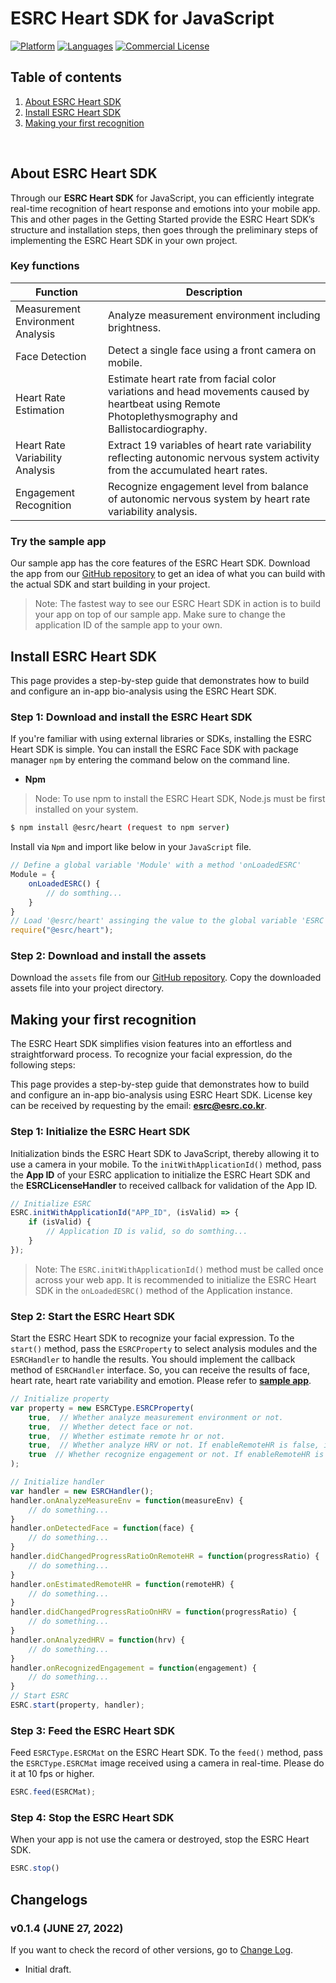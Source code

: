 # ESRC Heart SDK for JavaScript

[![Platform](https://img.shields.io/badge/platform-JAVASCRIPT-orange.svg)](https://github.com/esrc-official/ESRC-Heart-SDK-JavaScript)
[![Languages](https://img.shields.io/badge/language-JAVASCRIPT-orange.svg)](https://github.com/esrc-official/ESRC-Heart-SDK-JavaScript)
[![Commercial License](https://img.shields.io/badge/License-Commercial-brightgreen.svg)](https://github.com/esrc-official/ESRC-Heart-SDK-JavaScript/blob/master/LICENSE.md)

## Table of contents

  1. [About ESRC Heart SDK](#about-esrc-heart-sdk)
  1. [Install ESRC Heart SDK](#install-esrc-heart-sdk)
  1. [Making your first recognition](#making-your-first-recognition)

<br />

## About ESRC Heart SDK

Through our **ESRC Heart SDK** for JavaScript, you can efficiently integrate real-time recognition of heart response and emotions into your mobile app. This and other pages in the Getting Started provide the ESRC Heart SDK’s structure and installation steps, then goes through the preliminary steps of implementing the ESRC Heart SDK in your own project.

<!-- ### Supported browsers

| Browser|Supported versions|
| :---: | :--- |
| Internet Explorer | 10 or higher |
| Edge | 13 or higher |
| Chrome | 16 or higher |
| Firefox | 11 or higher |
| Safari | 7 or higher |
| Opera | 12.1 or higher |
| iOS Safari | 7 or higher |
| Android Browser | 4.4 (Kitkat) or higher |  -->

### Key functions

|Function|Description|
|---|---|
|Measurement Environment Analysis| Analyze measurement environment including brightness. |
|Face Detection| Detect a single face using a front camera on mobile. |
|Heart Rate Estimation| Estimate heart rate from facial color variations and head movements caused by heartbeat using Remote Photoplethysmography and Ballistocardiography. |
|Heart Rate Variability Analysis| Extract 19 variables of heart rate variability reflecting autonomic nervous system activity from the accumulated heart rates. |
|Engagement Recognition| Recognize engagement level from balance of autonomic nervous system by heart rate variability analysis. |


### Try the sample app

Our sample app has the core features of the ESRC Heart SDK. Download the app from our [GitHub repository](https://github.com/esrc-official/ESRC-Heart-JavaScript) to get an idea of what you can build with the actual SDK and start building in your project.

> Note: The fastest way to see our ESRC Heart SDK in action is to build your app on top of our sample app. Make sure to change the application ID of the sample app to your own.


## Install ESRC Heart SDK

This page provides a step-by-step guide that demonstrates how to build and configure an in-app bio-analysis using the ESRC Heart SDK.

### Step 1: Download and install the ESRC Heart SDK

If you're familiar with using external libraries or SDKs, installing the ESRC Heart SDK is simple. You can install the ESRC Face SDK with package manager `npm` by entering the command below on the command line.

- **Npm**

> Node: To use npm to install the ESRC Heart SDK, Node.js must be first installed on your system.

```bash
$ npm install @esrc/heart (request to npm server)
```

Install via `Npm` and import like below in your `JavaScript` file.

```javascript
// Define a global variable 'Module' with a method 'onLoadedESRC'
Module = {
    onLoadedESRC() {
        // do somthing...
    }
}
// Load '@esrc/heart' assinging the value to the global variable 'ESRC'
require("@esrc/heart");
```

### Step 2: Download and install the assets

Download the `assets` file from our [GitHub repository](https://github.com/esrc-official/ESRC-Heart-SDK-JavaScript/tree/master/assets). Copy the downloaded assets file into your project directory.

## Making your first recognition

The ESRC Heart SDK simplifies vision features into an effortless and straightforward process. To recognize your facial expression, do the following steps:

This page provides a step-by-step guide that demonstrates how to build and configure an in-app bio-analysis using ESRC Heart SDK. License key can be received by requesting by the email: **esrc@esrc.co.kr**.

### Step 1: Initialize the ESRC Heart SDK

Initialization binds the ESRC Heart SDK to JavaScript, thereby allowing it to use a camera in your mobile. To the `initWithApplicationId()` method, pass the **App ID** of your ESRC application to initialize the ESRC Heart SDK and the **ESRCLicenseHandler** to received callback for validation of the App ID.

```javascript
// Initialize ESRC
ESRC.initWithApplicationId("APP_ID", (isValid) => {
    if (isValid) {
        // Application ID is valid, so do somthing...
    } 
});
```

> Note: The `ESRC.initWithApplicationId()` method must be called once across your web app. It is recommended to initialize the ESRC Heart SDK in the `onLoadedESRC()` method of the Application instance.

### Step 2: Start the ESRC Heart SDK

Start the ESRC Heart SDK to recognize your facial expression. To the `start()` method, pass the `ESRCProperty` to select analysis modules and the `ESRCHandler` to handle the results. You should implement the callback method of `ESRCHandler` interface. So, you can receive the results of face, heart rate, heart rate variability and emotion. Please refer to **[sample app](https://github.com/esrc-official/ESRC-Heart-JavaScript)**.

```javascript
// Initialize property
var property = new ESRCType.ESRCProperty(
    true,  // Whether analyze measurement environment or not.
    true,  // Whether detect face or not.
    true,  // Whether estimate remote hr or not.
    true,  // Whether analyze HRV or not. If enableRemoteHR is false, it is also automatically set to false.
    true  // Whether recognize engagement or not. If enableRemoteHR is false, it is also automatically set to false.
);

// Initialize handler
var handler = new ESRCHandler();
handler.onAnalyzeMeasureEnv = function(measureEnv) {
    // do something...
}
handler.onDetectedFace = function(face) {
    // do something...
}
handler.didChangedProgressRatioOnRemoteHR = function(progressRatio) {
    // do something...
}
handler.onEstimatedRemoteHR = function(remoteHR) {
    // do something...
}
handler.didChangedProgressRatioOnHRV = function(progressRatio) {
    // do something...
}
handler.onAnalyzedHRV = function(hrv) {
    // do something...
}
handler.onRecognizedEngagement = function(engagement) {
    // do something...
}
// Start ESRC
ESRC.start(property, handler);
```

### Step 3: Feed the ESRC Heart SDK

Feed `ESRCType.ESRCMat` on the ESRC Heart SDK. To the `feed()` method, pass the `ESRCType.ESRCMat` image received using a camera in real-time. Please do it at 10 fps or higher.

```javascript
ESRC.feed(ESRCMat);
```

### Step 4: Stop the ESRC Heart SDK

When your app is not use the camera or destroyed, stop the ESRC Heart SDK.

```javascript
ESRC.stop()
```


## Changelogs

### v0.1.4 (JUNE 27, 2022)

If you want to check the record of other versions, go to [Change Log](https://github.com/esrc-official/ESRC-Heart-SDK-JavaScript/blob/master/CHANGELOG.md).

- Initial draft.